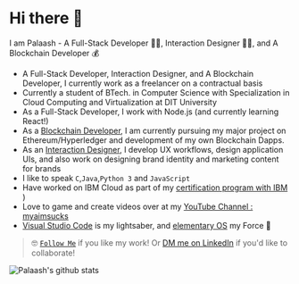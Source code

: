 # Hi there 👋

I am Palaash - A Full-Stack Developer 👨‍💻, Interaction Designer 👨‍🎨, and A Blockchain Developer 💰
  
- A Full-Stack Developer, Interaction Designer, and A Blockchain Developer, I currently work as a freelancer on a contractual basis
- Currently a student of BTech. in Computer Science with Specialization in Cloud Computing and Virtualization at DIT University
- As a Full-Stack Developer, I work with Node.js (and currently learning React!)
- As a [Blockchain Developer](https://github.com/netizener/POC-Blockchain), I am currently pursuing my major project on Ethereum/Hyperledger and development of my own Blockchain Dapps.
- As an [Interaction Designer](https://www.behance.net/PalaashA), I develop UX workflows, design application UIs, and also work on designing brand identity and marketing content for brands
- I like to speak `C`,`Java`,`Python 3` and `JavaScript` 
- Have worked on IBM Cloud as part of my [certification program with IBM](https://www.youracclaim.com/badges/f23fa0ba-7bb9-4069-88c7-d2b16f143bd4/linked_in_profile) )
- Love to game and create videos over at my [YouTube Channel : myaimsucks](https://www.youtube.com/channel/UC37otLVs7Jlq5uL7t1czuvA)
- [Visual Studio Code](https://code.visualstudio.com/) is my lightsaber, and [elementary OS](https://elementary.io/) my Force 🤺
> 🤓 [`Follow Me`](https://github.com/netizener) if you like my work! Or [DM me on LinkedIn](https://www.linkedin.com/in/palaasha/) if you'd like to collaborate!

![Palaash's github stats](https://github-readme-stats.vercel.app/api?username=netizener&show_icons=true&theme=gruvbox)
